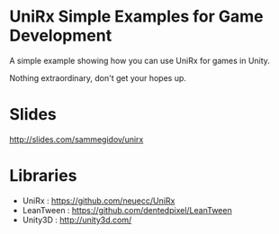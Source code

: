 # UniRx Simple Examples for Game Development

A simple example showing how you can use UniRx for games in Unity.

Nothing extraordinary, don't get your hopes up.

# Slides

http://slides.com/sammegidov/unirx


# Libraries

- UniRx : https://github.com/neuecc/UniRx
- LeanTween : https://github.com/dentedpixel/LeanTween
- Unity3D : http://unity3d.com/
